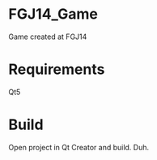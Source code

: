 FGJ14_Game
==========

Game created at FGJ14


Requirements
============

Qt5

Build
=====

Open project in Qt Creator and build. Duh.
